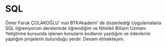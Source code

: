 # SQL
Ömer Faruk ÇOLAKOĞLU' nun BTKAkademi'  de düzenlediği  Uygulamalarla SQL öğreniyorum derslerinde öğrendiğim ve  Nitelikli Bilişim Uzmanı Yetiştirme kursunda  işlenen konuların kodlarını yazdığım ve ödevlerini yaptığım projelerin bulunduğu yerdir. Devam etmekteyim.

